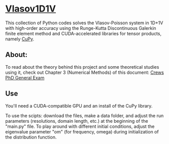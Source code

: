 # [Vlasov1D1V](https://github.com/crewsdw/Vlasov1D1V/)

This collection of Python codes solves the Vlasov-Poisson system in 1D+1V with high-order accuracy using the Runge-Kutta Discontinuous Galerkin finite element method and CUDA-accelerated libraries for tensor products, namely [CuPy](https://github.com/cupy/cupy).

## About:
To read about the theory behind this project and some theoretical studies using it, check out Chapter 3 (Numerical Methods) of this document:
[Crews PhD General Exam](https://students.washington.edu/dcrews/documents/GenExamR2.pdf)

## Use
You'll need a CUDA-compatible GPU and an install of the CuPy library.

To use the scipts: download the files, make a data folder, and adjust the run parameters (resolutions, domain length, etc.) at the beginning of the "main.py" file.
To play around with different initial conditions, adjust the eigenvalue parameter "om" (for frequency, omega) during initialization of the distribution function.

